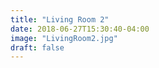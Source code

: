 ```yaml
---
title: "Living Room 2"
date: 2018-06-27T15:30:40-04:00
image: "LivingRoom2.jpg"
draft: false
---
```

